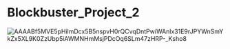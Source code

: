 # Blockbuster_Project_2
![AAAABf5MVE5pHilmDcx5B5nspvH0rQCvqDntPwiWAnlx31E9rJPYWnSmYkZx5XL9K0ZzUbp5iAWMNHmMsjPDcOq6SLm47zHRP-_Ksho8](https://github.com/luisgh87/Blockbuster_Project_2/assets/116723919/fbda6296-8d5a-4336-a270-70ff6dc24126)
